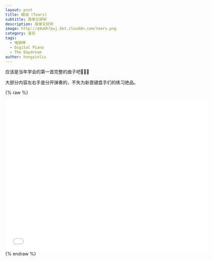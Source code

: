 ```yaml
---
layout: post
title: 眼泪 (Tears)
subtitle: 简单又好听
description: 简单又好听
image: http://q9u6h7puj.bkt.clouddn.com/tears.png
category: 音乐
tags:
  - 电钢琴
  - Digital Piano
  - The Daydream
author: hongxinliu
---
```


应该是当年学会的第一首完整的曲子吧🤔🤔🤔

大部分内容左右手是分开弹奏的，不失为新晋键盘手们的练习绝品。

{% raw %}
<div class="iframe-container">
  <iframe height="480" width="640" src="//player.bilibili.com/player.html?aid=89754314&cid=153282444&page=1" scrolling="no" border="0" frameborder="no" framespacing="0" allowfullscreen="true"> </iframe>
</div>
{% endraw %}
